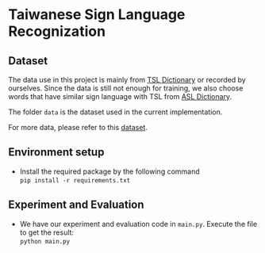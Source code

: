 # Taiwanese Sign Language Recognization

## Dataset
The data use in this project is mainly from [TSL Dictionary](https://twtsl.ccu.edu.tw/TSL/#result) or recorded by ourselves. Since the data is still not enough for training, we also choose words that have similar sign language with TSL from [ASL Dictionary](https://www.handspeak.com/word/).

The folder `data` is the dataset used in the current implementation. 

For more data, please refer to this [dataset](https://drive.google.com/drive/folders/1MKhI9XWJfgcfBFoQvLEDa8zNixrWy2VC?usp=sharing).

## Environment setup
- Install the required package by the following command<br/>
```pip install -r requirements.txt```

## Experiment and Evaluation
- We have our experiment and evaluation code in `main.py`. Execute the file to get the result:<br/>
```python main.py```